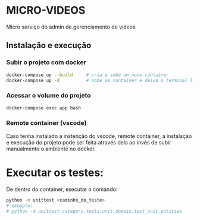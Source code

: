 # MICRO-VIDEOS

Micro serviço do admin de gerenciamento de vídeos

## Instalação e execução

### Subir o projeto com docker

```bash
docker-compose up --build     # cria e sobe um novo container
docker-compose up -d          # sobe um container e deixa o terminal livre
```

### Acessar o volume do projeto

```bash
docker-compose exec app bash
```

### Remote container (vscode)

Caso tenha instalado a instenção do vscode, remote container, a instalação e execução do projeto pode ser feita através dela ao invés de subir manualmente o ambiente no docker.

# Executar os testes:

De dentro do container, executar o comando:

```bash
python -m unittest <caminho_do_teste>
# exemplo:
# python -m unittest category.tests.unit.domain.test_unit_entities
```
